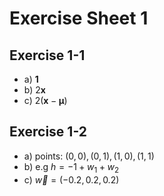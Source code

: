 # Exercise Sheet 1

## Exercise 1-1

- a) $\boldsymbol{1}$
- b) $2\boldsymbol{x}$
- c) $2(\boldsymbol{x}-\boldsymbol{\mu})$

## Exercise 1-2

- a) points: $(0, 0), (0, 1), (1, 0), (1, 1)$
- b) e.g $h = - 1 + w_1 + w_2$
- c) $\vec{w} = (-0.2, 0.2, 0.2)$


